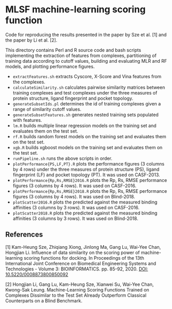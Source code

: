 # MLSF machine-learning scoring function
Code for reproducing the results presented in the paper by Sze et al. [1] and the paper by Li et al. [2].

This directory contains Perl and R source code and bash scripts implementing the extraction of features from complexes, partitioning of training data according to cutoff values, building and evaluating MLR and RF models, and plotting performance figures.
* `extractFeatures.sh` extracts Cyscore, X-Score and Vina features from the complexes.
* `calculateSimilarity.sh` calculates pairwise similarity matrices between training complexes and test complexes under the three measures of protein structure, ligand fingerprint and pocket topology.
* `generateSubsetIds.pl` determines the id of training complexes given a range of similarity cutoff values.
* `generateSubsetFeatures.sh` generates nested training sets populated with features.
* `lm.R` builds multiple linear regression models on the training set and evaluates them on the test set.
* `rf.R` builds random forest models on the training set and evaluates them on the test set.
* `xgb.R` builds xgboost models on the training set and evaluates them on the test set.
* `runPipeline.sh` runs the above scripts in order.
* `plotPerformance{PS,LF,PT}.R` plots the performance figures (3 columns by 4 rows) under the three measures of protein structure (PS), ligand fingerprint (LF) and pocket topology (PT). It was used on CASF-2013.
* `plotPerformance{Rp,Rs,RMSE}2016.R` plots the Rp, Rs, RMSE performance figures (3 columns by 4 rows). It was used on CASF-2016.
* `plotPerformance{Rp,Rs,RMSE}2018.R` plots the Rp, Rs, RMSE performance figures (3 columns by 4 rows). It was used on Blind-2018.
* `plotScatter2016.R` plots the predicted against the measured binding affinities (3 columns by 3 rows). It was used on CASF-2016.
* `plotScatter2018.R` plots the predicted against the measured binding affinities (3 columns by 3 rows). It was used on Blind-2018.

## References
[1] Kam-Heung Sze, Zhiqiang Xiong, Jinlong Ma, Gang Lu, Wai-Yee Chan, Hongjian Li. Influence of data similarity on the scoring power of machine-learning scoring functions for docking. In Proceedings of the 13th International Joint Conference on Biomedical Engineering Systems and Technologies - Volume 3: BIOINFORMATICS. pp. 85-92, 2020. [DOI: 10.5220/0008873800850092]

[2] Hongjian Li, Gang Lu, Kam-Heung Sze, Xianwei Su, Wai-Yee Chan, Kwong-Sak Leung. Machine-Learning Scoring Functions Trained on Complexes Dissimilar to the Test Set Already Outperform Classical Counterparts on a Blind Benchmark.

[DOI: 10.5220/0008873800850092]: https://doi.org/10.5220/0008873800850092
